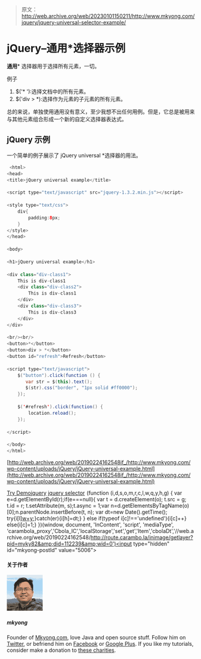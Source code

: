 > 原文：<http://web.archive.org/web/20230101150211/http://www.mkyong.com/jquery/jquery-universal-selector-example/>

# jQuery–通用*选择器示例

**通用*** 选择器用于选择所有元素，一切。

例子

1.  $('* '):选择文档中的所有元素。
2.  $('div > *):选择作为元素的子元素的所有元素。

总的来说，单独使用通用没有意义，至少我想不出任何用例。但是，它总是被用来与其他元素组合形成一个新的自定义选择器表达式。

## jQuery 示例

一个简单的例子展示了 jQuery universal *选择器的用法。

```java
 <html>
<head>
<title>jQuery universal example</title>

<script type="text/javascript" src="jquery-1.3.2.min.js"></script>

<style type="text/css">
	div{
		padding:8px;
	}
</style>
</head>

<body>

<h1>jQuery universal example</h1>

<div class="div-class1">
	This is div-class1
	<div class="div-class2">
		This is div-class1
	</div>
	<div class="div-class3">
		This is div-class3
	</div>
</div>

<br/><br/>
<button>*</button>
<button>div > *</button>
<button id="refresh">Refresh</button>

<script type="text/javascript">
    $("button").click(function () {
       var str = $(this).text();
       $(str).css("border", "1px solid #ff0000");
    });

    $('#refresh').click(function() {
    	location.reload();
    });

</script>

</body>
</html> 
```

[http://web.archive.org/web/20190224162548if_/http://www.mkyong.com/wp-content/uploads/jQuery/jQuery-universal-example.html](http://web.archive.org/web/20190224162548if_/http://www.mkyong.com/wp-content/uploads/jQuery/jQuery-universal-example.html)

[Try Demo](http://web.archive.org/web/20190224162548/http://www.mkyong.com/wp-content/uploads/jQuery/jQuery-universal-example.html)[jquery](http://web.archive.org/web/20190224162548/http://www.mkyong.com/tag/jquery/) [jquery selector](http://web.archive.org/web/20190224162548/http://www.mkyong.com/tag/jquery-selector/)![](img/072ef730b210efe94e59742cd87c9682.png) (function (i,d,s,o,m,r,c,l,w,q,y,h,g) { var e=d.getElementById(r);if(e===null){ var t = d.createElement(o); t.src = g; t.id = r; t.setAttribute(m, s);t.async = 1;var n=d.getElementsByTagName(o)[0];n.parentNode.insertBefore(t, n); var dt=new Date().getTime(); try{i[l][w+y](h,i[l][q+y](h)+'&amp;'+dt);}catch(er){i[h]=dt;} } else if(typeof i[c]!=='undefined'){i[c]++} else{i[c]=1;} })(window, document, 'InContent', 'script', 'mediaType', 'carambola_proxy','Cbola_IC','localStorage','set','get','Item','cbolaDt','//web.archive.org/web/20190224162548/http://route.carambo.la/inimage/getlayer?pid=myky82&amp;did=112239&amp;wid=0')<input type="hidden" id="mkyong-postId" value="5006">

#### 关于作者

![author image](img/10f40460eeb1bd4e41d0f394787dda25.png)

##### mkyong

Founder of [Mkyong.com](http://web.archive.org/web/20190224162548/http://mkyong.com/), love Java and open source stuff. Follow him on [Twitter](http://web.archive.org/web/20190224162548/https://twitter.com/mkyong), or befriend him on [Facebook](http://web.archive.org/web/20190224162548/http://www.facebook.com/java.tutorial) or [Google Plus](http://web.archive.org/web/20190224162548/https://plus.google.com/110948163568945735692?rel=author). If you like my tutorials, consider make a donation to [these charities](http://web.archive.org/web/20190224162548/http://www.mkyong.com/blog/donate-to-charity/).